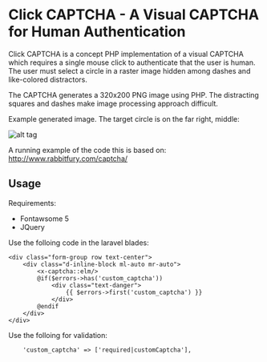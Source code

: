 # Click CAPTCHA - A Visual CAPTCHA for Human Authentication #

Click CAPTCHA is a concept PHP implementation of a visual CAPTCHA which requires a single mouse click to authenticate that the user is human. The user must select a circle in a raster image hidden among dashes and like-colored distractors.

The CAPTCHA generates a 320x200 PNG image using PHP. The distracting squares and dashes make image processing approach difficult.

Example generated image. The target circle is on the far right, middle:

![alt tag](https://raw.github.com/lokno/click-captcha/master/example_image.png)

A running example of the code this is based on: http://www.rabbitfury.com/captcha/

## Usage ##

Requirements:
- Fontawsome 5
- JQuery

Use the folloing code in the laravel blades:
```
<div class="form-group row text-center">
    <div class="d-inline-block ml-auto mr-auto">
        <x-captcha::elm/>
        @if($errors->has('custom_captcha'))
            <div class="text-danger">
                {{ $errors->first('custom_captcha') }}
            </div>
        @endif
    </div>
</div>
```

Use the folloing for validation:
```
    'custom_captcha' => ['required|customCaptcha'],
```
